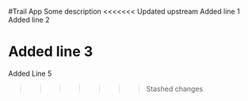 #Trail App
Some description
<<<<<<< Updated upstream
Added line 1
Added line 2



Added line 3
=======

Added Line 5
>>>>>>> Stashed changes
